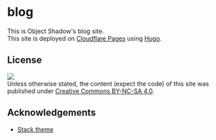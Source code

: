 # blog
This is Object Shadow's blog site.  
This site is deployed on [Cloudflare Pages](https://objshadow.pages.dev) using [Hugo](https://gohugo.io).

## License
![](https://licensebuttons.net/l/by-nc-sa/4.0/88x31.png)  
Unless otherwise stated, the content (expect the code) of this site was published under [Creative Commons BY-NC-SA 4.0](https://creativecommons.org/licenses/by-nc-sa/4.0/).

## Acknowledgements
- [Stack theme](https://stack.jimmycai.com/)